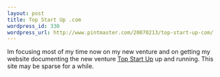 ```yaml
--- 
layout: post
title: Top Start Up .com
wordpress_id: 330
wordpress_url: http://www.pintmaster.com/20070213/top-start-up-com/
---
```

Im focusing most of my time now on my new venture and on getting my website documenting the new venture <a href="http://www.topstartup.com">Top Start Up</a> up and running. This site may be sparse for a while.
